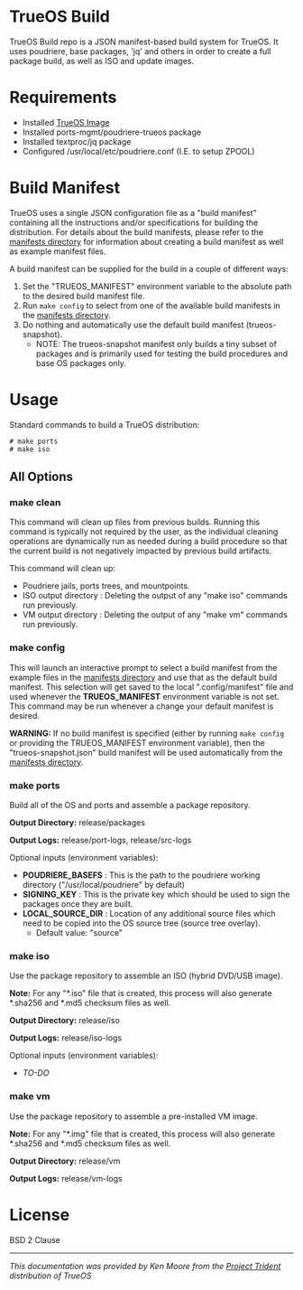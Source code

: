 # TrueOS Build

TrueOS Build repo is a JSON manifest-based build system for TrueOS. It uses poudriere, base packages, 'jq' and others in order to create a full package build, as well as ISO and update images.

# Requirements
 - Installed [TrueOS Image](https://pkg.trueos.org/iso/)
 - Installed ports-mgmt/poudriere-trueos package
 - Installed textproc/jq package
 - Configured /usr/local/etc/poudriere.conf (I.E. to setup ZPOOL)

# Build Manifest
TrueOS uses a single JSON configuration file as a "build manifest" containing all the instructions and/or specifications for building the distribution. For details about the build manifests, please refer to the [manifests directory](https://github.com/trueos/build/tree/master/manifests) for information about creating a build manifest as well as example manifest files.

A build manifest can be supplied for the build in a couple of different ways:
1. Set the "TRUEOS_MANIFEST" environment variable to the absolute path to the desired build manifest file.
2. Run `make config` to select from one of the available build manifests in the [manifests directory](https://github.com/trueos/build/tree/master/manifests).
3. Do nothing and automatically use the default build manifest (trueos-snapshot). 
   * NOTE: The trueos-snapshot manifest only builds a tiny subset of packages and is primarily used for testing the build procedures and base OS packages only.

# Usage
Standard commands to build a TrueOS distribution:
```
# make ports
# make iso
```

## All Options

### make clean
This command will clean up files from previous builds. Running this command is typically not required by the user, as the individual cleaning operations are dynamically run as needed during a build procedure so that the current build is not negatively impacted by previous build artifacts.

This command will clean up:

* Poudriere jails, ports trees, and mountpoints.
* ISO output directory : Deleting the output of any "make iso" commands run previously.
* VM output directory : Deleting the output of any "make vm" commands run previously.

### make config
This will launch an interactive prompt to select a build manifest from the example files in the [manifests directory](https://github.com/trueos/build/tree/master/manifests) and use that as the default build manifest.
This selection will get saved to the local ".config/manifest" file and used whenever the **TRUEOS_MANIFEST** environment variable is not set. This command may be run whenever a change your default manifest is desired.

**WARNING:** If no build manifest is specified (either by running `make config` or providing the TRUEOS_MANIFEST environment variable), then the "trueos-snapshot.json" build manifest will be used automatically from the [manifests directory](https://github.com/trueos/build/tree/master/manifests).

### make ports
Build all of the OS and ports and assemble a package repository.

**Output Directory:** release/packages

**Output Logs:** release/port-logs, release/src-logs

Optional inputs (environment variables):
* **POUDRIERE_BASEFS** : This is the path to the poudriere working directory ("/usr/local/poudriere" by default)
* **SIGNING_KEY** : This is the private key which should be used to sign the packages once they are built.
* **LOCAL_SOURCE_DIR** : Location of any additional source files which need to be copied into the OS source tree (source tree overlay).
   * Default value: "source"

### make iso
Use the package repository to assemble an ISO (hybrid DVD/USB image).

**Note:** For any "*.iso" file that is created, this process will also generate *.sha256 and *.md5 checksum files as well.

**Output Directory:** release/iso

**Output Logs:** release/iso-logs

Optional inputs (environment variables):
* *TO-DO*

### make vm
Use the package repository to assemble a pre-installed VM image.

**Note:** For any "*.img" file that is created, this process will also generate *.sha256 and *.md5 checksum files as well.

**Output Directory:** release/vm

**Output Logs:** release/vm-logs

# License
BSD 2 Clause

----
*This documentation was provided by Ken Moore from the [Project Trident](https://project-trident.org) distribution of TrueOS*
